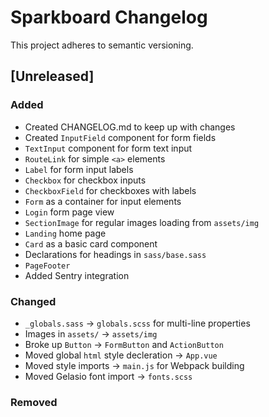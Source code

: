 # Sparkboard Changelog

This project adheres to semantic versioning.

## [Unreleased]

### Added

- Created CHANGELOG.md to keep up with changes
- Created `InputField` component for form fields
- `TextInput` component for form text input
- `RouteLink` for simple `<a>` elements
- `Label` for form input labels
- `Checkbox` for checkbox inputs
- `CheckboxField` for checkboxes with labels
- `Form` as a container for input elements
- `Login` form page view
- `SectionImage` for regular images loading from `assets/img`
- `Landing` home page
- `Card` as a basic card component
- Declarations for headings in `sass/base.sass`
- `PageFooter`
- Added Sentry integration

### Changed

- `_globals.sass` -> `globals.scss` for multi-line properties
- Images in `assets/` -> `assets/img`
- Broke up `Button` -> `FormButton` and `ActionButton`
- Moved global `html` style decleration -> `App.vue`
- Moved style imports -> `main.js` for Webpack building
- Moved Gelasio font import -> `fonts.scss`

### Removed
